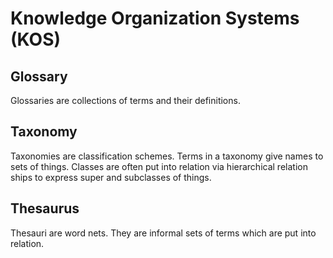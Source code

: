 # Knowledge Organization Systems (KOS)

## Glossary
<!-- Aliases: Vocabulary -->
Glossaries are collections of terms and their definitions.

## Taxonomy

Taxonomies are classification schemes. Terms in a taxonomy give names to sets of things. Classes are often put into relation via hierarchical relation ships to express super and subclasses of things.

## Thesaurus
Thesauri are word nets. They are informal sets of terms which are put into relation.
